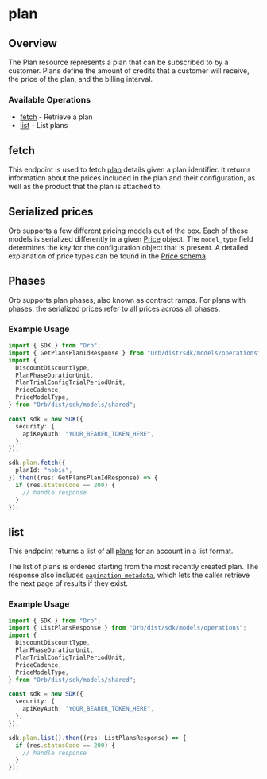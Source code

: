 # plan

## Overview

The Plan resource represents a plan that can be subscribed to by a customer. Plans define the amount of credits that a customer will receive, the price of the plan, and the billing interval.

### Available Operations

* [fetch](#fetch) - Retrieve a plan
* [list](#list) - List plans

## fetch

This endpoint is used to fetch [plan](../reference/Orb-API.json/components/schemas/Plan) details given a plan identifier. It returns information about the prices included in the plan and their configuration, as well as the product that the plan is attached to.

## Serialized prices
Orb supports a few different pricing models out of the box. Each of these models is serialized differently in a given [Price](../reference/Orb-API.json/components/schemas/Price) object. The `model_type` field determines the key for the configuration object that is present. A detailed explanation of price types can be found in the [Price schema](../reference/Orb-API.json/components/schemas/Price). 

## Phases
Orb supports plan phases, also known as contract ramps. For plans with phases, the serialized prices refer to all prices across all phases.

### Example Usage

```typescript
import { SDK } from "Orb";
import { GetPlansPlanIdResponse } from "Orb/dist/sdk/models/operations";
import {
  DiscountDiscountType,
  PlanPhaseDurationUnit,
  PlanTrialConfigTrialPeriodUnit,
  PriceCadence,
  PriceModelType,
} from "Orb/dist/sdk/models/shared";

const sdk = new SDK({
  security: {
    apiKeyAuth: "YOUR_BEARER_TOKEN_HERE",
  },
});

sdk.plan.fetch({
  planId: "nobis",
}).then((res: GetPlansPlanIdResponse) => {
  if (res.statusCode == 200) {
    // handle response
  }
});
```

## list

This endpoint returns a list of all [plans](../reference/Orb-API.json/components/schemas/Plan) for an account in a list format. 

The list of plans is ordered starting from the most recently created plan. The response also includes [`pagination_metadata`](../api/pagination), which lets the caller retrieve the next page of results if they exist.


### Example Usage

```typescript
import { SDK } from "Orb";
import { ListPlansResponse } from "Orb/dist/sdk/models/operations";
import {
  DiscountDiscountType,
  PlanPhaseDurationUnit,
  PlanTrialConfigTrialPeriodUnit,
  PriceCadence,
  PriceModelType,
} from "Orb/dist/sdk/models/shared";

const sdk = new SDK({
  security: {
    apiKeyAuth: "YOUR_BEARER_TOKEN_HERE",
  },
});

sdk.plan.list().then((res: ListPlansResponse) => {
  if (res.statusCode == 200) {
    // handle response
  }
});
```
